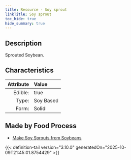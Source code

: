 ```yaml
---
title: Resource - Soy sprout
linkTitle: Soy sprout
toc_hide: true
hide_summary: true
---
```

<!-- This is generated by the MarsSim HelpGenertor, do not edit. -->

## Description
Sprouted Soybean.

## Characteristics

| Attribute      | Value |
|--------:|:------|
|Edible:|true|
|Type:|Soy Based|
|Form:|Solid|
 



## Made by Food Process

- [Make Soy Sprouts from Soybeans](/docs/definitions/food/make-soy-sprouts-from-soybeans)

    


{{< definition-tail version="3.10.0" generatedOn="2025-10-09T21:45:01.8754429" >}}


